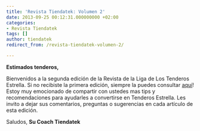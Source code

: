 ```yaml
---
title: 'Revista Tiendatek: Volumen 2'
date: 2013-09-25 00:12:31.000000000 +02:00
categories:
- Revista Tiendatek
tags: []
author: tiendatek
redirect_from: /revista-tiendatek-volumen-2/

---
```

**Estimados tenderos,**

Bienvenidos a la segunda edición de la Revista de la Liga de Los
Tenderos Estrella. Si no recibiste la primera edición, siempre la puedes
consultar [aquí](http://us2.campaign-archive2.com/?u=5f18623479ad242e82dceb79b&id=a7e8554e99&e=%5BUNIQID%5D)!
Estoy muy emocionado de compartir con ustedes mas tips y recomendaciones
para ayudarles a convertirse en Tenderos Estrella. Les invito a dejar
sus comentarios, preguntas o sugerencias en cada artículo de esta
edición.

Saludos,
**Su Coach Tiendatek**
